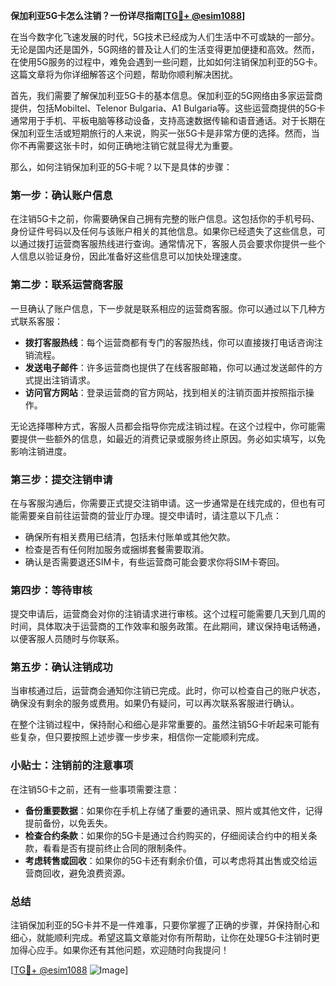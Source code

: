 **保加利亚5G卡怎么注销？一份详尽指南[[TG💪+ @esim1088](https://t.me/s/esim1088)]**

在当今数字化飞速发展的时代，5G技术已经成为人们生活中不可或缺的一部分。无论是国内还是国外，5G网络的普及让人们的生活变得更加便捷和高效。然而，在使用5G服务的过程中，难免会遇到一些问题，比如如何注销保加利亚的5G卡。这篇文章将为你详细解答这个问题，帮助你顺利解决困扰。

首先，我们需要了解保加利亚5G卡的基本信息。保加利亚的5G网络由多家运营商提供，包括Mobiltel、Telenor Bulgaria、A1 Bulgaria等。这些运营商提供的5G卡通常用于手机、平板电脑等移动设备，支持高速数据传输和语音通话。对于长期在保加利亚生活或短期旅行的人来说，购买一张5G卡是非常方便的选择。然而，当你不再需要这张卡时，如何正确地注销它就显得尤为重要。

那么，如何注销保加利亚的5G卡呢？以下是具体的步骤：

### **第一步：确认账户信息**
在注销5G卡之前，你需要确保自己拥有完整的账户信息。这包括你的手机号码、身份证件号码以及任何与该账户相关的其他信息。如果你已经遗失了这些信息，可以通过拨打运营商客服热线进行查询。通常情况下，客服人员会要求你提供一些个人信息以验证身份，因此准备好这些信息可以加快处理速度。

### **第二步：联系运营商客服**
一旦确认了账户信息，下一步就是联系相应的运营商客服。你可以通过以下几种方式联系客服：
- **拨打客服热线**：每个运营商都有专门的客服热线，你可以直接拨打电话咨询注销流程。
- **发送电子邮件**：许多运营商也提供了在线客服邮箱，你可以通过发送邮件的方式提出注销请求。
- **访问官方网站**：登录运营商的官方网站，找到相关的注销页面并按照指示操作。

无论选择哪种方式，客服人员都会指导你完成注销过程。在这个过程中，你可能需要提供一些额外的信息，如最近的消费记录或服务终止原因。务必如实填写，以免影响注销进度。

### **第三步：提交注销申请**
在与客服沟通后，你需要正式提交注销申请。这一步通常是在线完成的，但也有可能需要亲自前往运营商的营业厅办理。提交申请时，请注意以下几点：
- 确保所有相关费用已结清，包括未付账单或其他欠款。
- 检查是否有任何附加服务或捆绑套餐需要取消。
- 确认是否需要退还SIM卡，有些运营商可能会要求你将SIM卡寄回。

### **第四步：等待审核**
提交申请后，运营商会对你的注销请求进行审核。这个过程可能需要几天到几周的时间，具体取决于运营商的工作效率和服务政策。在此期间，建议保持电话畅通，以便客服人员随时与你联系。

### **第五步：确认注销成功**
当审核通过后，运营商会通知你注销已完成。此时，你可以检查自己的账户状态，确保没有剩余的服务或费用。如果仍有疑问，可以再次联系客服进行确认。

在整个注销过程中，保持耐心和细心是非常重要的。虽然注销5G卡听起来可能有些复杂，但只要按照上述步骤一步步来，相信你一定能顺利完成。

### **小贴士：注销前的注意事项**
在注销5G卡之前，还有一些事项需要注意：
- **备份重要数据**：如果你在手机上存储了重要的通讯录、照片或其他文件，记得提前备份，以免丢失。
- **检查合约条款**：如果你的5G卡是通过合约购买的，仔细阅读合约中的相关条款，看看是否有提前终止合同的限制条件。
- **考虑转售或回收**：如果你的5G卡还有剩余价值，可以考虑将其出售或交给运营商回收，避免浪费资源。

### **总结**
注销保加利亚的5G卡并不是一件难事，只要你掌握了正确的步骤，并保持耐心和细心，就能顺利完成。希望这篇文章能对你有所帮助，让你在处理5G卡注销时更加得心应手。如果你还有其他问题，欢迎随时向我提问！

[[TG💪+ @esim1088](https://t.me/s/esim1088) ![Image](https://i.postimg.cc/4NQfJmqS/Snipaste-2025-05-13-00-14-12.png)]